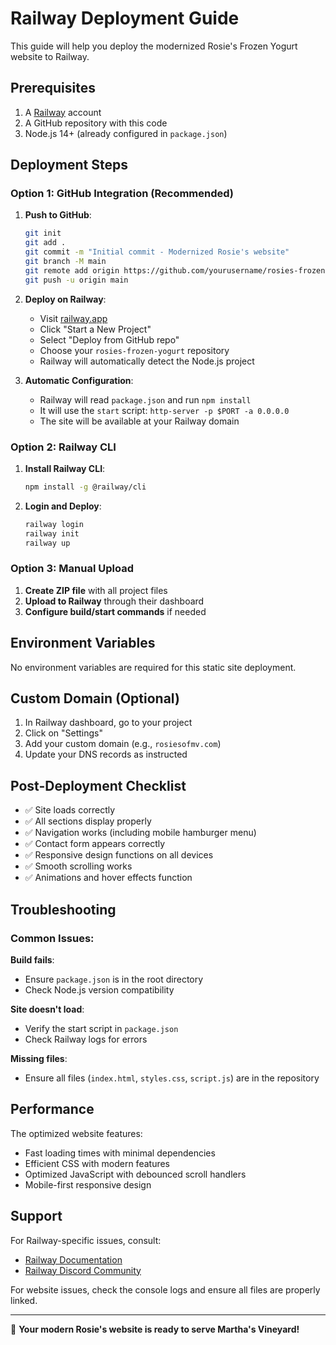 # Railway Deployment Guide

This guide will help you deploy the modernized Rosie's Frozen Yogurt website to Railway.

## Prerequisites

1. A [Railway](https://railway.app) account
2. A GitHub repository with this code
3. Node.js 14+ (already configured in `package.json`)

## Deployment Steps

### Option 1: GitHub Integration (Recommended)

1. **Push to GitHub**:
   ```bash
   git init
   git add .
   git commit -m "Initial commit - Modernized Rosie's website"
   git branch -M main
   git remote add origin https://github.com/yourusername/rosies-frozen-yogurt.git
   git push -u origin main
   ```

2. **Deploy on Railway**:
   - Visit [railway.app](https://railway.app)
   - Click "Start a New Project"
   - Select "Deploy from GitHub repo"
   - Choose your `rosies-frozen-yogurt` repository
   - Railway will automatically detect the Node.js project

3. **Automatic Configuration**:
   - Railway will read `package.json` and run `npm install`
   - It will use the `start` script: `http-server -p $PORT -a 0.0.0.0`
   - The site will be available at your Railway domain

### Option 2: Railway CLI

1. **Install Railway CLI**:
   ```bash
   npm install -g @railway/cli
   ```

2. **Login and Deploy**:
   ```bash
   railway login
   railway init
   railway up
   ```

### Option 3: Manual Upload

1. **Create ZIP file** with all project files
2. **Upload to Railway** through their dashboard
3. **Configure build/start commands** if needed

## Environment Variables

No environment variables are required for this static site deployment.

## Custom Domain (Optional)

1. In Railway dashboard, go to your project
2. Click on "Settings"
3. Add your custom domain (e.g., `rosiesofmv.com`)
4. Update your DNS records as instructed

## Post-Deployment Checklist

- ✅ Site loads correctly
- ✅ All sections display properly
- ✅ Navigation works (including mobile hamburger menu)
- ✅ Contact form appears correctly
- ✅ Responsive design functions on all devices
- ✅ Smooth scrolling works
- ✅ Animations and hover effects function

## Troubleshooting

### Common Issues:

**Build fails**: 
- Ensure `package.json` is in the root directory
- Check Node.js version compatibility

**Site doesn't load**:
- Verify the start script in `package.json`
- Check Railway logs for errors

**Missing files**:
- Ensure all files (`index.html`, `styles.css`, `script.js`) are in the repository

## Performance

The optimized website features:
- Fast loading times with minimal dependencies
- Efficient CSS with modern features
- Optimized JavaScript with debounced scroll handlers
- Mobile-first responsive design

## Support

For Railway-specific issues, consult:
- [Railway Documentation](https://docs.railway.app)
- [Railway Discord Community](https://discord.gg/railway)

For website issues, check the console logs and ensure all files are properly linked.

---

🍦 **Your modern Rosie's website is ready to serve Martha's Vineyard!**